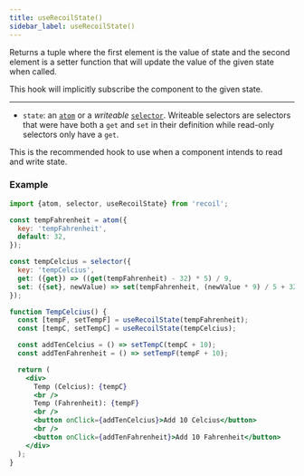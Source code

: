 ```yaml
---
title: useRecoilState()
sidebar_label: useRecoilState()
---
```


Returns a tuple where the first element is the value of state and the second element is a setter function that will update the value of the given state when called.

This hook will implicitly subscribe the component to the given state.

---

- `state`: an [`atom`](/docs/api-reference/core/atom) or a _writeable_ [`selector`](/docs/api-reference/core/selector). Writeable selectors are selectors that were have both a `get` and `set` in their definition while read-only selectors only have a `get`.

This is the recommended hook to use when a component intends to read and write state.

### Example

```jsx
import {atom, selector, useRecoilState} from 'recoil';

const tempFahrenheit = atom({
  key: 'tempFahrenheit',
  default: 32,
});

const tempCelcius = selector({
  key: 'tempCelcius',
  get: ({get}) => ((get(tempFahrenheit) - 32) * 5) / 9,
  set: ({set}, newValue) => set(tempFahrenheit, (newValue * 9) / 5 + 32),
});

function TempCelcius() {
  const [tempF, setTempF] = useRecoilState(tempFahrenheit);
  const [tempC, setTempC] = useRecoilState(tempCelcius);

  const addTenCelcius = () => setTempC(tempC + 10);
  const addTenFahrenheit = () => setTempF(tempF + 10);

  return (
    <div>
      Temp (Celcius): {tempC}
      <br />
      Temp (Fahrenheit): {tempF}
      <br />
      <button onClick={addTenCelcius}>Add 10 Celcius</button>
      <br />
      <button onClick={addTenFahrenheit}>Add 10 Fahrenheit</button>
    </div>
  );
}
```
